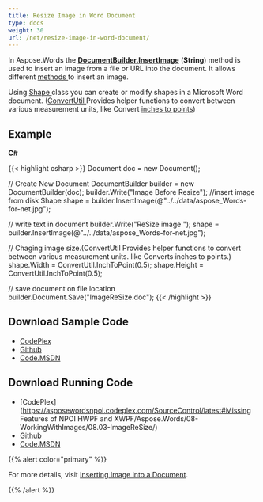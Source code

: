 ```yaml
---
title: Resize Image in Word Document
type: docs
weight: 30
url: /net/resize-image-in-word-document/
---
```


In Aspose.Words the [**DocumentBuilder.InsertImage**](http://www.aspose.com/api/net/words/aspose.words.documentbuilder/insertimage/methods/9) (**String**) method is used to insert an image from a file or URL into the document. It allows different [methods ](http://www.aspose.com/api/net/words/aspose.words/documentbuilder/methods/insertimage/index)to insert an image.

Using [Shape ](http://www.aspose.com/api/net/words/aspose.words.drawing/shape)class you can create or modify shapes in a Microsoft Word document. ([ConvertUtil ](http://www.aspose.com/api/net/words/aspose.words/convertutil)Provides helper functions to convert between various measurement units, like Convert [inches to points](http://www.aspose.com/api/net/words/aspose.words/convertutil/methods/inchtopoint))

## Example

**C#**

{{< highlight csharp >}}
Document doc = new Document();

// Create New Document
DocumentBuilder builder = new DocumentBuilder(doc);
builder.Write("Image Before Resize");
//insert image from disk
Shape shape = builder.InsertImage(@"../../data/aspose_Words-for-net.jpg");

// write text in document
builder.Write("ReSize image ");
shape = builder.InsertImage(@"../../data/aspose_Words-for-net.jpg");

// Chaging image size.(ConvertUtil Provides helper functions to convert between various measurement units. like Converts inches to points.)
shape.Width = ConvertUtil.InchToPoint(0.5);
shape.Height = ConvertUtil.InchToPoint(0.5);

// save document on file location
builder.Document.Save("ImageReSize.doc");
{{< /highlight >}}

## Download Sample Code

- [CodePlex](https://asposewordsnpoi.codeplex.com/downloads/get/1556914)
- [Github](https://github.com/asposewords/Aspose.Words-for-.NET/releases/tag/Aspose.WordsFeaturesmissinginNPOIv1.2)
- [Code.MSDN](https://code.msdn.microsoft.com/More-Code-Examples-of-d19b2e19)

## Download Running Code

- [CodePlex](https://asposewordsnpoi.codeplex.com/SourceControl/latest#Missing Features of NPOI HWPF and XWPF/Aspose.Words/08-WorkingWithImages/08.03-ImageReSize/)
- [Github](https://github.com/asposewords/Aspose.Words-for-.NET/releases/download/Aspose.WordsFeaturesmissinginNPOIv1.2/08.03-ImageReSize.zip)
- [Code.MSDN](https://code.msdn.microsoft.com/More-Code-Examples-of-d19b2e19/view/SourceCode#content)

{{% alert color="primary" %}} 

For more details, visit [Inserting Image into a Document](https://docs.aspose.com/words/net/working-with-images/#inserting-an-image).

{{% /alert %}}
